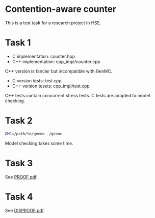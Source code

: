 Contention-aware counter
========================

This is a test task for a research project in HSE.

# Task 1

* C implementation: counter.hpp
* C++ implementation: cpp_impl/counter.cpp

C++ version is fancier but incompatible with GenMC.

* C version tests: test.cpp
* C++ version tesets: cpp_impl/test.cpp

C++ tests contain concurrent stress tests. C tests are adopted to model checking.

# Task 2

```sh
GMC=/path/to/genmc ./genmc
```

Model checking takes some time.

# Task 3

See [PROOF.pdf](https://github.com/raid-7/hse-atomicCounter/blob/master/PROOF.pdf).

# Task 4

See [DISPROOF.pdf](https://github.com/raid-7/hse-atomicCounter/blob/master/DISPROOF.pdf).
